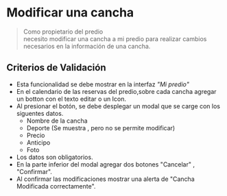 
# Modificar una cancha
> Como propietario del predio  
necesito modificar una cancha a mi predio
para  realizar cambios necesarios en la información de una cancha.

## Criterios de Validación
- Esta funcionalidad se debe mostrar en la interfaz *"Mi predio"*
- En el calendario de  las reservas del predio,sobre cada cancha agregar un  botton con el texto editar  o un Icon.  
- Al presionar el botón, se debe desplegar un modal que se carge con los siguentes datos.
    - Nombre de la cancha 
    - Deporte (Se muestra , pero no se permite modificar)
    - Precio
    - Anticipo
    - Foto 
- Los datos son obligatorios.
- En la  parte inferior del modal agregar dos botones "Cancelar" , "Confirmar".
- Al confirmar las modificaciones mostrar una alerta de "Cancha Modificada correctamente".